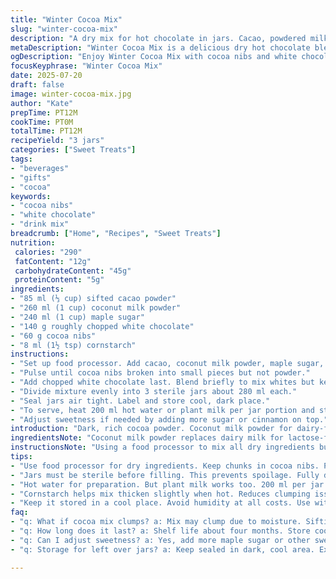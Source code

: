```yaml
---
title: "Winter Cocoa Mix"
slug: "winter-cocoa-mix"
description: "A dry mix for hot chocolate in jars. Cacao, powdered milk replaced with coconut milk powder, sugar swapped with maple sugar. Dark and milk chocolate replaced by cocoa nibs and white chocolate chunks. Cornstarch slightly reduced. Makes 3 jars of 280 ml each. Blends smooth when hot water or milk added. Store airtight."
metaDescription: "Winter Cocoa Mix is a delicious dry hot chocolate blend with coconut milk powder, cacao, and maple sugar. Perfect for gifts."
ogDescription: "Enjoy Winter Cocoa Mix with cocoa nibs and white chocolate chunks. A delightful chocolate treat in jar gifts. Quick to prepare."
focusKeyphrase: "Winter Cocoa Mix"
date: 2025-07-20
draft: false
image: winter-cocoa-mix.jpg
author: "Kate"
prepTime: PT12M
cookTime: PT0M
totalTime: PT12M
recipeYield: "3 jars"
categories: ["Sweet Treats"]
tags:
- "beverages"
- "gifts"
- "cocoa"
keywords:
- "cocoa nibs"
- "white chocolate"
- "drink mix"
breadcrumb: ["Home", "Recipes", "Sweet Treats"]
nutrition: 
 calories: "290"
 fatContent: "12g"
 carbohydrateContent: "45g"
 proteinContent: "5g"
ingredients:
- "85 ml (⅓ cup) sifted cacao powder"
- "260 ml (1 cup) coconut milk powder"
- "240 ml (1 cup) maple sugar"
- "140 g roughly chopped white chocolate"
- "60 g cocoa nibs"
- "8 ml (1½ tsp) cornstarch"
instructions:
- "Set up food processor. Add cacao, coconut milk powder, maple sugar, cornstarch, cocoa nibs."
- "Pulse until cocoa nibs broken into small pieces but not powder."
- "Add chopped white chocolate last. Blend briefly to mix whites but keep chunks."
- "Divide mixture evenly into 3 sterile jars about 280 ml each."
- "Seal jars air tight. Label and store cool, dark place."
- "To serve, heat 200 ml hot water or plant milk per jar portion and stir well."
- "Adjust sweetness if needed by adding more sugar or cinnamon on top."
introduction: "Dark, rich cocoa powder. Coconut milk powder for dairy-free creaminess. Maple sugar gives deeper tones than white sugar. White chocolate chunks instead of dark mix, surprise bursts. Cocoa nibs, bitterness to lift. Dry mix easy to gift - just stir and heat. Keep it simple. Mix all dry bits, portion then seal tight. A jar of warmth against cold days. No eggs, gluten, nuts, or lactose. Rustic, home style, but with a twist. Shelf housing good, thickness from cornstarch. Little adjustments. 3 jars filling 280 ml each, mid-sizes to hold and gift. Skip fresh milk—powders work longer shelf life. Hot water or nut milk, up to needing extra stirring. Versatility included. Cocoa, crunch, sweet snaps inside."
ingredientsNote: "Coconut milk powder replaces dairy milk for lactose-free and vegan option; adds rich texture but lighter flavor base than traditional powdered milk. Maple sugar has a more complex sweetness and lower glycemic index than refined white sugar; creates subtle caramel notes. Cocoa nibs introduce crunchy texture and stronger cocoa flavor over chopped chocolate alone. White chocolate chunks meld slowly in hot beverage, adding creamy pockets contrasting the dark cacao base. Cornstarch reduces clumping and adds a mild thickening effect when the mix dissolves in hot liquid. Sifting cacao powder prevents lumps in the dry mix. Jars should be sterilized and fully dry to avoid moisture spoiling the mix. Portion size balances gift and consumption practicality."
instructionsNote: "Using a food processor to mix all dry ingredients but preserving chunkiness from nibs and white chocolate encourages textural contrast in final drink. Pulsing but not blending continuously avoids powder turning too fine or chocolates melting prematurely. Adding white chocolate last reduces melting from friction heat in processor. Dividing evenly ensures consistent jar yields. Airtight sealing is critical for freshness and moisture protection of powdered mix, which is hygroscopic. When serving, recommend stirring vigorously or using a whisk to properly dissolve mix in hot water or milk. Optionally add spices on serving to complement base notes—cinnamon, vanilla, or chili. Stirring hot liquid vigorously breaks up cornstarch thickener. Adjust heating times by 5 minutes depending on serving size or ambient temperature for smooth, even melt of chocolate bits. Shelf life best within 4 months stored cool and dry."
tips:
- "Use food processor for dry ingredients. Keep chunks in cocoa nibs. Pulsing better than blending all time. Avoid turning everything to powder. Cocoa nibs give texture. White chocolate last means less melting. Important—ensure even mixture."
- "Jars must be sterile before filling. This prevents spoilage. Fully dry, critical step. Air tight seal needed to keep moisture out. Storage cool and dark extends shelf life. Stack jars on shelves, away from sunlight. Light damages mix over time."
- "Hot water for preparation. But plant milk works too. 200 ml per jar for serving is ideal. Stir mix into hot liquid well. Whisk helps break clumps, evenly dissolving. Adjust sweetness as desired. Add spices like cinnamon for extra flavor."
- "Cornstarch helps mix thicken slightly when hot. Reduces clumping issue, key for smooth drink. Sifting cacao powder prevents lumps. Mix blended well, but texture preserved. Dividing jars evenly matters for right portions. Measure properly for consistency."
- "Keep it stored in a cool place. Avoid humidity at all costs. Use within four months for best results. Check jars regularly, freshness fades over time. If clumping occurs, reprocess dry bits. Can keep mix longer with good care."
faq:
- "q: What if cocoa mix clumps? a: Mix may clump due to moisture. Sifting helps. Store in dry place. Resealing jars tight prevents it. Also, reprocess dry bits before using."
- "q: How long does it last? a: Shelf life about four months. Store cool, avoid humidity. Refrigeration not needed. Check jars for moisture each week. Use quickly for best taste."
- "q: Can I adjust sweetness? a: Yes, add more maple sugar or other sweeteners. Stir in cinnamon or vanilla for contrast. Play with flavors. A little here or there can shift profile."
- "q: Storage for left over jars? a: Keep sealed in dark, cool area. Extra measures include vacuum sealing if available. Should never be exposed to air. This keeps mix fresh longer."

---
```

